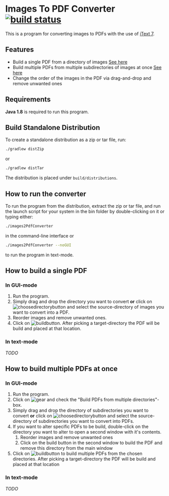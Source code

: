 # Images To PDF Converter [![build status](https://travis-ci.org/nihas101/java-kotlin-images-to-pdf-converter.svg?branch=master)](https://travis-ci.org/nihas101/java-kotlin-images-to-pdf-converter)

This is a program for converting images to PDFs with the use of [iText 7](https://itextpdf.com/).

## Features

- Build a single PDF from a directory of images [See here](https://github.com/nihas101/java-kotlin-images-to-pdf-converter/blob/master/README.md#how-to-build-a-single-pdf)
- Build multiple PDFs from multiple subdirectories of images at once [See here](https://github.com/nihas101/java-kotlin-images-to-pdf-converter/blob/master/README.md#how-to-build-multiple-pdfs-at-once)
- Change the order of the images in the PDF via drag-and-drop and remove unwanted ones

## Requirements
**Java 1.8** is required to run this program.

## Build Standalone Distribution

To create a standalone distribution as a zip or tar file, run:

```sh
./gradlew distZip
```
or
```sh
./gradlew distTar
```

The distribution is placed under `build/distributions`.

## How to run the converter

To run the program from the distribution, extract the zip or tar file, and run the launch script for your system in the bin folder by double-clicking on it or typing either:
```sh
./images2PdfConverter
```
in the command-line interface or
```sh
./images2PdfConverter --noGUI
```
to run the program in text-mode.

## How to build a single PDF

### In GUI-mode

1. Run the program.
2. Simply drag and drop the directory you want to convert **or** click on ![choosedirectorybutton](https://user-images.githubusercontent.com/19901622/35849256-453993be-0b21-11e8-924c-b04b2e69e1b3.PNG) and select the source-directory of images you want to convert into a PDF.
3. Reorder images and remove unwanted ones.
4. Click on ![buildbutton](https://user-images.githubusercontent.com/19901622/35849742-e93f197e-0b22-11e8-8dab-4185c43171eb.PNG). After picking a target-directory the PDF will be build and placed at that location.

### In text-mode

_TODO_

## How to build multiple PDFs at once

### In GUI-mode

1. Run the program.
2. Click on ![gear](https://user-images.githubusercontent.com/19901622/35849782-0f48b198-0b23-11e8-8599-15fbdd355392.PNG) and check the "Build PDFs from multiple directories"-box.
3. Simply drag and drop the directory of subdirectories you want to convert **or** click on ![choosedirectorybutton](https://user-images.githubusercontent.com/19901622/35849256-453993be-0b21-11e8-924c-b04b2e69e1b3.PNG) and select the source-directory of subdirectories you want to convert into PDFs.
4. If you want to alter specific PDFs to be build, double-click on the directory you want to alter to open a second window with it's contents.
    1. Reorder images and remove unwanted ones
    2. Click on the build button in the second window to build the PDF and remove this directory from the main window
5. Click on ![buildbutton](https://user-images.githubusercontent.com/19901622/35849742-e93f197e-0b22-11e8-8dab-4185c43171eb.PNG) to build multiple PDFs from the chosen directories. After picking a target-directory the PDF will be build and placed at that location

### In text-mode

_TODO_
